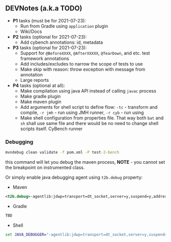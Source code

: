 ## DEVNotes (a.k.a TODO)

* **P1** tasks (must be for 2021-07-23):
    * Run from Gradle using `application` plugin
    * Wiki/Docs
* **P2** tasks (optional for 2021-07-23): 
    * Add cybench annotations: id, metadata
* **P3** tasks (optional for 2021-07-23):
    * Support for `@BeforeXXXX`, `@AfterXXXXX`, `@TearDown`, and etc. test framework annotations
    * Add includes/excludes to narrow the scope of tests to use
    * Make skip with reason: throw exception with message from annotation
    * Large reports
* **P4** tasks (optional at all):
    * Make compilation using java API instead of calling `javac` process
    * Make gradle plugin
    * Make maven plugin
    * Add arguments for shell script to define flow: `-tc` - transform and compile, `-r jmh` - run using JMH runner, `-r cyb` - run using
    * Make shell configuration from properties file. That way both `bat` and `sh` shall use same file and there would be no need to change 
    shell scripts itself. 
    CyBench runner

### Debugging
```cmd
mvndebug clean validate -f pom.xml -P test-2-bench
```
this command will let you debug the maven process, **NOTE** - you cannot set the breakpoint on instrumented class.

Or simply enable java debugging agent using `t2b.debug` property:
* Maven
```xml
<t2b.debug>-agentlib:jdwp=transport=dt_socket,server=y,suspend=y,address=5005</t2b.debug>
```
* Gradle
```groovy
TBD
```
* Shell
```cmd
set JAVA_DEBUGGER="-agentlib:jdwp=transport=dt_socket,server=y,suspend=y,address=5005"
```
